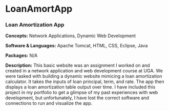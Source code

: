 # LoanAmortApp
### Loan Amortization App

**Concepts:** Network Applications, Dynamic Web Development

**Software & Languages:** Apache Tomcat, HTML, CSS, Eclipse, Java

**Packages:** N/A

**Description:** This basic website was an assignment I worked on and created in a network application and web development course at UGA. We were tasked with building a dynamic website mimicing a loan amortization calculator. It takes the inputs of loan principal, term, and rate. The app then displays a loan amortization table output over time. I have included this project in my portfolio to get a glimpse of my past experiences with web development, but unfortunately, I have lost the correct software and connections to run and visualize the app.
